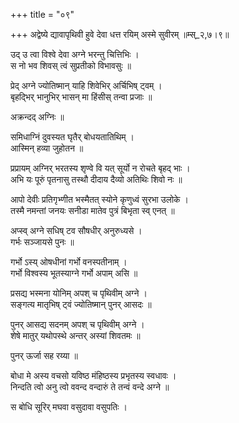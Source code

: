 +++
title = "०९"

+++
अद्वेष्ये द्यावापृथिवी हुवे देवा धत्त रयिम् अस्मे सुवीरम् ॥म्स्_२,७।९॥  
    
उद् उ त्वा विश्वे देवा अग्ने भरन्तु चित्तिभिः ।  
स नो भव शिवस् त्वं सुप्रतीको विभावसुः ॥  
    
प्रेद् अग्ने ज्योतिष्मान् याहि शिवेभिर् अर्चिभिष् ट्वम् ।  
बृहद्भिर् भानुभिर् भासन् मा हिंसीस् तन्वा प्रजाः ॥  
    
अक्रन्दद् अग्निः ॥  
    
समिधाग्निं दुवस्यत घृतैर् बोधयतातिथिम् ।  
आस्मिन् हव्या जुहोतन ॥  
    
प्रप्रायम् अग्निर् भरतस्य शृण्वे वि यत् सूर्यो न रोचते बृहद् भाः ।  
अभि यः पूरुं पृतनासु तस्थौ दीदाय दैव्यो अतिथिः शिवो नः ॥  
    
आपो देवीः प्रतिगृभ्णीत भस्मैतत् स्योने कृणुध्वं सुरभा उलोके ।  
तस्मै नमन्तां जनयः सनीडा मातेव पुत्रं बिभृता स्व् एनत् ॥  
    
अप्स्व् अग्ने सधिष् टव सौषधीर् अनुरुध्यसे ।  
गर्भः सञ्जायसे पुनः ॥  
    
गर्भो ऽस्य् ओषधीनां गर्भो वनस्पतीनाम् ।  
गर्भो विश्वस्य भूतस्याग्ने गर्भो अपाम् असि ॥  
    
प्रसद्य भस्मना योनिम् अपश् च पृथिवीम् अग्ने ।  
सङ्गत्य मातृभिष् ट्वं ज्योतिष्मान् पुनर् आसदः ॥  
    
पुनर् आसद्य सदनम् अपश् च पृथिवीम् अग्ने ।  
शेषे मातुर् यथोपस्थे अन्तर् अस्यां शिवतमः ॥  
    
पुनर् ऊर्जा सह रय्या ॥  
    
बोधा मे अस्य वचसो यविष्ठ मंहिष्ठस्य प्रभृतस्य स्वधावः ।  
निन्दति त्वो अनु त्वो ववन्द वन्दारुं ते तन्वं वन्दे अग्ने ॥  
    
स बोधि सूरिर् मघवा वसुदावा वसुपतिः ।  
